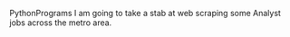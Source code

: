  PythonPrograms
 I am going to take a stab at web scraping some Analyst jobs across the metro area.
 